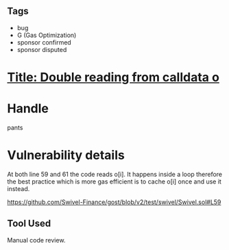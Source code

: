 ## Tags

- bug
- G (Gas Optimization)
- sponsor confirmed
- sponsor disputed

# [Title: Double reading from calldata o](https://github.com/code-423n4/2021-09-swivel-findings/issues/43) 

# Handle

pants


# Vulnerability details

At both line 59 and 61 the code reads o[i]. It happens inside a loop therefore the best practice which is more gas efficient is to cache o[i] once and use it instead.

https://github.com/Swivel-Finance/gost/blob/v2/test/swivel/Swivel.sol#L59

## Tool Used
Manual code review.


